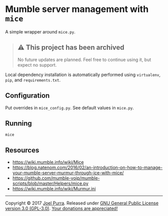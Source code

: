 # Mumble server management with `mice`

A simple wrapper around `mice.py`.



> ## ⚠️ This project has been archived
>
> No future updates are planned. Feel free to continue using it, but expect no support.



Local dependency installation is automatically performed using `virtualenv`, `pip`, and `requirements.txt`.



## Configuration

Put overrides in `mice_config.py`. See default values in `mice.py`.



## Running

```shell
mice
```



## Resources

- https://wiki.mumble.info/wiki/Mice
- https://blog.natenom.com/2016/02/an-introduction-on-how-to-manage-your-mumble-server-murmur-through-ice-with-mice/
- https://github.com/mumble-voip/mumble-scripts/blob/master/Helpers/mice.py
- https://wiki.mumble.info/wiki/Murmur.ini



---

Copyright &copy; 2017 [Joel Purra](https://joelpurra.com/). Released under [GNU General Public License version 3.0 (GPL-3.0)](https://www.gnu.org/licenses/gpl.html). [Your donations are appreciated!](https://joelpurra.com/donate/)

